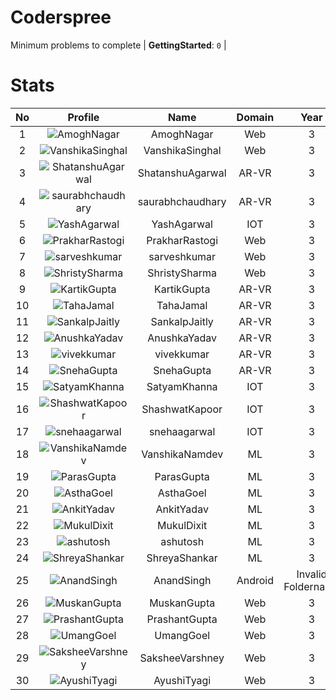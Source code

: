 
Coderspree
==========
  


Minimum problems to complete | **GettingStarted**: `0` |   

# Stats
  

|No|Profile|Name|Domain|Year|Solved|
| :---: | :---: | :---: | :---: | :---: | :---: |
|1|![AmoghNagar](https://avatars.githubusercontent.com/u/66239105?v=4&s=100)|AmoghNagar|Web|3|7|
|2|![VanshikaSinghal](https://avatars.githubusercontent.com/u/56070358?v=4&s=100)|VanshikaSinghal|Web|3|5|
|3|![ShatanshuAgarwal](https://avatars.githubusercontent.com/u/63258511?v=4&s=100)|ShatanshuAgarwal|AR-VR|3|4|
|4|![saurabhchaudhary](https://avatars.githubusercontent.com/u/54533861?v=4&s=100)|saurabhchaudhary|AR-VR|3|3|
|5|![YashAgarwal](https://avatars.githubusercontent.com/u/59206738?v=4&s=100)|YashAgarwal|IOT|3|2|
|6|![PrakharRastogi](https://avatars.githubusercontent.com/u/73363063?v=4&s=100)|PrakharRastogi|Web|3|2|
|7|![sarveshkumar](https://avatars.githubusercontent.com/u/58571739?v=4&s=100)|sarveshkumar|Web|3|2|
|8|![ShristySharma](https://avatars.githubusercontent.com/u/63495575?v=4&s=100)|ShristySharma|Web|3|2|
|9|![KartikGupta](https://avatars.githubusercontent.com/u/57028920?v=4&s=100)|KartikGupta|AR-VR|3|1|
|10|![TahaJamal](https://avatars.githubusercontent.com/u/60614154?v=4&s=100)|TahaJamal|AR-VR|3|1|
|11|![SankalpJaitly](https://avatars.githubusercontent.com/u/63491937?v=4&s=100)|SankalpJaitly|AR-VR|3|1|
|12|![AnushkaYadav](https://avatars.githubusercontent.com/u/63538061?v=4&s=100)|AnushkaYadav|AR-VR|3|1|
|13|![vivekkumar](https://avatars.githubusercontent.com/u/60609162?v=4&s=100)|vivekkumar|AR-VR|3|1|
|14|![SnehaGupta](https://avatars.githubusercontent.com/u/63196333?v=4&s=100)|SnehaGupta|AR-VR|3|1|
|15|![SatyamKhanna](https://avatars.githubusercontent.com/u/52063544?v=4&s=100)|SatyamKhanna|IOT|3|1|
|16|![ShashwatKapoor](https://avatars.githubusercontent.com/u/74201117?v=4&s=100)|ShashwatKapoor|IOT|3|1|
|17|![snehaagarwal](https://avatars.githubusercontent.com/u/91549661?v=4&s=100)|snehaagarwal|IOT|3|1|
|18|![VanshikaNamdev](https://avatars.githubusercontent.com/u/64363094?v=4&s=100)|VanshikaNamdev|ML|3|1|
|19|![ParasGupta](https://avatars.githubusercontent.com/u/60445527?v=4&s=100)|ParasGupta|ML|3|1|
|20|![AsthaGoel](https://avatars.githubusercontent.com/u/62610706?v=4&s=100)|AsthaGoel|ML|3|1|
|21|![AnkitYadav](https://avatars.githubusercontent.com/u/66520710?v=4&s=100)|AnkitYadav|ML|3|1|
|22|![MukulDixit](https://avatars.githubusercontent.com/u/55882740?v=4&s=100)|MukulDixit|ML|3|1|
|23|![ashutosh](https://avatars.githubusercontent.com/u/60190101?v=4&s=100)|ashutosh|ML|3|1|
|24|![ShreyaShankar](https://avatars.githubusercontent.com/u/65847819?v=4&s=100)|ShreyaShankar|ML|3|1|
|25|![AnandSingh](https://avatars.githubusercontent.com/u/55613029?v=4&s=100)|AnandSingh|Android|Invalid Foldername|1|
|26|![MuskanGupta](https://avatars.githubusercontent.com/u/83127546?v=4&s=100)|MuskanGupta|Web|3|1|
|27|![PrashantGupta](https://avatars.githubusercontent.com/u/53941491?v=4&s=100)|PrashantGupta|Web|3|1|
|28|![UmangGoel](https://avatars.githubusercontent.com/u/63296710?v=4&s=100)|UmangGoel|Web|3|1|
|29|![SaksheeVarshney](https://avatars.githubusercontent.com/u/66488392?v=4&s=100)|SaksheeVarshney|Web|3|1|
|30|![AyushiTyagi](https://avatars.githubusercontent.com/u/60479969?v=4&s=100)|AyushiTyagi|Web|3|1|
